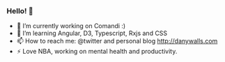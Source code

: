 ### Hello! 👋

- 🔭 I’m currently working on Comandi :) 
- 🌱 I’m learning Angular, D3, Typescript, Rxjs and CSS
- 📫 How to reach me: @twitter and personal blog http://danywalls.com
- ⚡ Love NBA, working on mental health and productivity.


